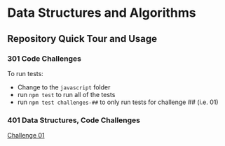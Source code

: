 # Data Structures and Algorithms

## Repository Quick Tour and Usage

### 301 Code Challenges

To run tests:

- Change to the `javascript` folder
- run `npm test` to run all of the tests
- run `npm test challenges-##` to only run tests for challenge ## (i.e. 01)

### 401 Data Structures, Code Challenges

[Challenge 01](./python/code_challenges/CHALLENGE%2001/README.MD)
